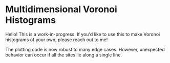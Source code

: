 # Multidimensional Voronoi Histograms
Hello! This is a work-in-progress. If you'd like to use this to make Voronoi histograms of your own, please reach out to me!

The plotting code is now robust to many edge cases. However, unexpected behavior can occur if all the sites lie along a single line. 

